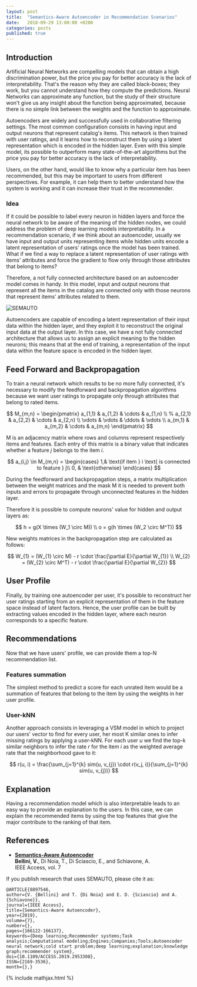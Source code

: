 ```yaml
---
layout: post
title:  "Semantics-Aware Autoencoder in Recommendation Scenarios"
date:   2018-09-29 13:00:00 +0200
categories: posts
published: true
---
```


## Introduction

Artificial Neural Networks are compelling models that can obtain a high discrimination power, but the price you pay for better accuracy is the lack of interpretability. That's the reason why they are called black-boxes; they work, but you cannot understand how they compute the predictions. Neural Networks can approximate any function, but the study of their structure won't give us any insight about the function being approximated, because there is no simple link between the weights and the function to approximate.

Autoencoders are widely and successfully used in collaborative filtering settings. The most common configuration consists in having input and output neurons that represent catalog's items. This network is then trained with user ratings, and it learns how to reconstruct them by using a latent representation which is encoded in the hidden layer. Even with this simple model, its possible to outperform many state-of-the-art algorithms but the price you pay for better accuracy is the lack of interpretability.

Users, on the other hand, would like to know why a particular item has been recommended, but this may be important to users from different perspectives. For example, it can help them to better understand how the system is working and it can increase their trust in the recommender.

### Idea

If it could be possible to label every neuron in hidden layers and force the neural network to be aware of the meaning of the hidden nodes, we could address the problem of deep learning models interpretability. In a recommendation scenario, if we think about an autoencoder, usually we have input and output units representing items while hidden units encode a latent representation of users' ratings once the model has been trained. What if we find a way to replace a latent representation of user ratings with items' attributes and force the gradient to flow only through those attributes that belong to items?

Therefore, a not fully connected architecture based on an autoencoder model comes in handy. In this model, input and output neurons that represent all the items in the catalog are connected only with those neurons that represent items’ attributes related to them.

![SEMAUTO](/assets/2018-09-29/semauto.png)

Autoencoders are capable of encoding a latent representation of their input data within the hidden layer, and they exploit it to reconstruct the original input data at the output layer. In this case, we have a not fully connected architecture that allows us to assign an explicit meaning to the hidden neurons; this means that at the end of training, a representation of the input data within the feature space is encoded in the hidden layer.

## Feed Forward and Backpropagation

To train a neural network which results to be no more fully connected, it's necessary to modify the feedforward and backpropagation algorithms because we want user ratings to propagate only through attributes that belong to rated items.

$$
M_{m,n} = \begin{pmatrix}
a_{1,1} & a_{1,2} & \cdots & a_{1,n} \\
%	a_{2,1} & a_{2,2} & \cdots & a_{2,n} \\
\vdots  & \vdots  & \ddots & \vdots  \\
a_{m,1} & a_{m,2} & \cdots & a_{m,n} 
\end{pmatrix}
$$

M is an adjacency matrix where rows and columns represent respectively items and features. Each entry of this matrix is a binary value that indicates whether a feature _j_ belongs to the item _i_.

$$
a_{i,j} \in M_{m,n} = 
\begin{cases}
1,& \text{if  item } i  \text{ is connected to feature } j\\
0,              & \text{otherwise}
\end{cases}
$$

During the feedforward and backpropagation steps, a matrix multiplication between the weight matrices and the mask M it is needed to prevent both inputs and errors to propagate through unconnected features in the hidden layer.

Therefore it is possible to compute neurons' value for hidden and output layers as:

$$
h =  g(X \times (W_1 \circ M))
\\
o = g(h \times (W_2 \circ M^T))
$$

New weights matrices in the backpropagation step are calculated as follows:

$$
W_{1} = (W_{1} \circ M) - r \cdot \frac{\partial E}{\partial W_{1}}
\\
W_{2} = (W_{2} \circ M^T) - r \cdot \frac{\partial E}{\partial W_{2}}
$$

## User Profile

Finally, by training one autoencoder per user, it's possible to reconstruct her user ratings starting from an explicit representation of them in the feature space instead of latent factors. Hence, the user profile can be built by extracting values encoded in the hidden layer, where each neuron corresponds to a specific feature.

## Recommendations

Now that we have users' profile, we can provide them a top-N recommendation list.

### Features summation
The simplest method to predict a score for each unrated item would be a summation of features that belong to the item by using the weights in her user profile.

### User-kNN
Another approach consists in leveraging a VSM model in which to project our users' vector to find for every user, her most K similar ones to infer missing ratings by applying a user-kNN. For each user _u_ we find the top-k similar neighbors to infer the rate _r_ for the item _i_ as the weighted average rate that the neighborhood gave to it:

$$
r(u, i) = \frac{\sum_{j=1}^{k} sim(u, v_{j}) \cdot r(v_j, i)}{\sum_{j=1}^{k} sim(u, v_{j})}
$$

## Explanation
Having a recommendation model which is also interpretable leads to an easy way to provide an explanation to the users. In this case, we can explain the recommended items by using the top features that give the major contribute to the ranking of that item.

## References
- **[Semantics-Aware Autoencoder](https://ieeexplore.ieee.org/document/8897546)**
  <br>**Bellini, V.**, Di Noia, T., Di Sciascio, E., and Schiavone, A.
  <br>IEEE Access, vol. 7

If you publish research that uses SEMAUTO, please cite it as:
```
@ARTICLE{8897546,
author={V. {Bellini} and T. {Di Noia} and E. D. {Sciascio} and A. {Schiavone}},
journal={IEEE Access},
title={Semantics-Aware Autoencoder},
year={2019},
volume={7},
number={},
pages={166122-166137},
keywords={Deep learning;Recommender systems;Task analysis;Computational modeling;Engines;Companies;Tools;Autoencoder neural network;cold start problem;deep learning;explanation;knowledge graph;recommender system},
doi={10.1109/ACCESS.2019.2953308},
ISSN={2169-3536},
month={},}
```
{% include mathjax.html %}


